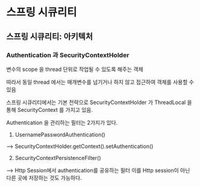 # 스프링 시큐리티 

## 스프링 시큐리티: 아키텍처

###  Authentication 과 SecurityContextHolder

변수의 scope 을 thread 단위로 작업될 수 있도록 해주는 객체 

따라서 동일 thread 에서는 매개변수를 넘기거나 하지 않고 접근하여 객체를 사용할 수 있음

스프링 시큐리티에서는 기본 전략으로 SecurityContextHolder 가 ThreadLocal 을 통해 SecurityContext 를 가지고 있음.


Authentication 을 관리하는 필터는 2가지가 있다.
1. UsernamePasswordAuthentication()

--> SecurityContextHolder.getContext().setAuthentication() 


2. SecurityContextPersistenceFilter()

--> Http Session에서 authentication를 공유하는 필터  이를 Http session이 아닌 다른 곳에 저장하는 것도 가능하다.



